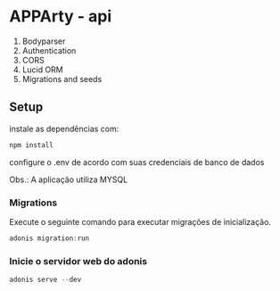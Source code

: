 # APPArty - api

1. Bodyparser
2. Authentication
3. CORS
4. Lucid ORM
5. Migrations and seeds

## Setup

instale as dependências com:
```js
npm install
```
configure o .env de acordo com suas credenciais de banco de dados

Obs.: A aplicação utiliza MYSQL


### Migrations

Execute o seguinte comando para executar migrações de inicialização.

```js
adonis migration:run
```

### Inicie o servidor web do adonis

```js
adonis serve --dev
```
